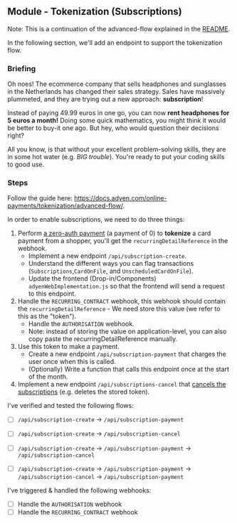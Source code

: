 ## Module - Tokenization (Subscriptions)

Note: This is a continuation of the advanced-flow explained in the [README](README.md).


In the following section, we'll add an endpoint to support the tokenization flow.

### Briefing

Oh noes! The ecommerce company that sells headphones and sunglasses in the Netherlands has changed their sales strategy.
Sales have massively plummeted, and they are trying out a new approach: **subscription**!

Instead of paying 49.99 euros in one go, you can now **rent headphones for 5 euros a month!**
Doing some quick mathematics, you might think it would be better to buy-it one ago. But hey, who would question their decisions right?

All you know, is that without your excellent problem-solving skills, they are in some hot water (e.g. *BIG trouble*).
You're ready to put your coding skills to good use.



### Steps
Follow the guide here: https://docs.adyen.com/online-payments/tokenization/advanced-flow/.

In order to enable subscriptions, we need to do three things:
1. Perform [a zero-auth payment](https://docs.adyen.com/online-payments/tokenization/advanced-flow/#create-a-token) (a payment of 0) to **tokenize** a card payment from a shopper, you'll get the `recurringDetailReference` in the webhook.
   - Implement a new endpoint `/api/subscription-create`.
   - Understand the different ways you can flag transactions (`Subscriptions`,`CardOnFile`, and `UnscheduledCardOnFile`).
   - Update the frontend (Drop-in/Components) `adyenWebImplementation.js` so that the frontend will send a request to this endpoint.
2. Handle the `RECURRING_CONTRACT` webhook, this webhook should contain the `recurringDetailReference` - We need store this value (we refer to this as the "token").
   - Handle the `AUTHORISATION` webhook.
   - Note: instead of storing the value on application-level, you can also copy paste the recurringDetailReference manually.
3. Use this token to make a payment.
   - Create a new endpoint `/api/subscription-payment` that charges the user once when this is called.
   - (Optionally) Write a function that calls this endpoint once at the start of the month.
4. Implement a new endpoint `/api/subscriptions-cancel` that [cancels the subscriptions](https://docs.adyen.com/online-payments/tokenization/managing-tokens/#delete-stored-details) (e.g. deletes the stored token).


I've verified and tested the following flows:
* [ ] `/api/subscription-create` -> `/api/subscription-payment`
* [ ] `/api/subscription-create` -> `/api/subscription-cancel`
* [ ] `/api/subscription-create` -> `/api/subscription-payment` -> `/api/subscription-cancel`
* [ ] `/api/subscription-create` -> `/api/subscription-payment` -> `/api/subscription-cancel` -> `/api/subscription-payment`


I've triggered & handled the following webhooks:
* [ ] Handle the `AUTHORISATION` webhook
* [ ] Handle the `RECURRING_CONTRACT` webhook